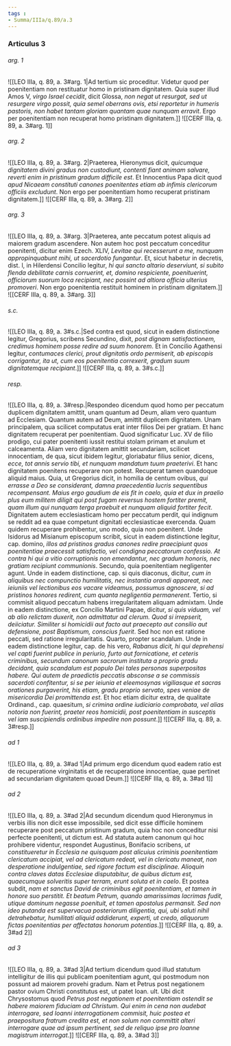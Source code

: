 ```yaml
---
tags : 
- Summa/IIIa/q.89/a.3
---
```


### Articulus 3

###### arg. 1
![[LEO IIIa, q. 89, a. 3#arg. 1|Ad tertium sic proceditur. Videtur quod per poenitentiam non restituatur homo in pristinam dignitatem. Quia super illud Amos V, *virgo Israel cecidit*, dicit Glossa, *non negat ut resurgat, sed ut resurgere virgo possit, quia semel oberrans ovis, etsi reportetur in humeris pastoris, non habet tantam gloriam quantam quae nunquam erravit*. Ergo per poenitentiam non recuperat homo pristinam dignitatem.]]
![[CERF IIIa, q. 89, a. 3#arg. 1]]

###### arg. 2
![[LEO IIIa, q. 89, a. 3#arg. 2|Praeterea, Hieronymus dicit, *quicumque dignitatem divini gradus non custodiunt, contenti fiant animam salvare, reverti enim in pristinum gradum difficile est*. Et Innocentius Papa dicit quod *apud Nicaeam constituti canones poenitentes etiam ab infimis clericorum officiis excludunt*. Non ergo per poenitentiam homo recuperat pristinam dignitatem.]]
![[CERF IIIa, q. 89, a. 3#arg. 2]]

###### arg. 3
![[LEO IIIa, q. 89, a. 3#arg. 3|Praeterea, ante peccatum potest aliquis ad maiorem gradum ascendere. Non autem hoc post peccatum conceditur poenitenti, dicitur enim Ezech. XLIV, *Levitae qui recesserunt a me, nunquam appropinquabunt mihi, ut sacerdotio fungantur*. Et, sicut habetur in decretis, dist. l, in Hilerdensi Concilio legitur, *hi qui sancto altario deserviunt, si subito flenda debilitate carnis corruerint, et, domino respiciente, poenituerint, officiorum suorum loca recipiant, nec possint ad altiora officia ulterius promoveri*. Non ergo poenitentia restituit hominem in pristinam dignitatem.]]
![[CERF IIIa, q. 89, a. 3#arg. 3]]

###### s.c.
![[LEO IIIa, q. 89, a. 3#s.c.|Sed contra est quod, sicut in eadem distinctione legitur, Gregorius, scribens Secundino, dixit, *post dignam satisfactionem, credimus hominem posse redire ad suum honorem*. Et in Concilio Agathensi legitur, *contumaces clerici, prout dignitatis ordo permiserit, ab episcopis corrigantur, ita ut, cum eos poenitentia correxerit, gradum suum dignitatemque recipiant*.]]
![[CERF IIIa, q. 89, a. 3#s.c.]]

###### resp.
![[LEO IIIa, q. 89, a. 3#resp.|Respondeo dicendum quod homo per peccatum duplicem dignitatem amittit, unam quantum ad Deum, aliam vero quantum ad Ecclesiam. Quantum autem ad Deum, amittit duplicem dignitatem. Unam principalem, qua scilicet computatus erat inter filios Dei per gratiam. Et hanc dignitatem recuperat per poenitentiam. Quod significatur Luc. XV de filio prodigo, cui pater poenitenti iussit restitui stolam primam et anulum et calceamenta. Aliam vero dignitatem amittit secundariam, scilicet innocentiam, de qua, sicut ibidem legitur, gloriabatur filius senior, dicens, *ecce, tot annis servio tibi, et nunquam mandatum tuum praeterivi*. Et hanc dignitatem poenitens recuperare non potest. Recuperat tamen quandoque aliquid maius. Quia, ut Gregorius dicit, in homilia de centum ovibus, *qui errasse a Deo se considerant, damna praecedentia lucris sequentibus recompensant. Maius ergo gaudium de eis fit in caelo, quia et dux in praelio plus eum militem diligit qui post fugam reversus hostem fortiter premit, quam illum qui nunquam terga praebuit et nunquam aliquid fortiter fecit*. Dignitatem autem ecclesiasticam homo per peccatum perdit, qui indignum se reddit ad ea quae competunt dignitati ecclesiasticae exercenda. Quam quidem recuperare prohibentur, uno modo, quia non poenitent. Unde Isidorus ad Misianum episcopum scribit, sicut in eadem distinctione legitur, cap. domino, *illos ad pristinos gradus canones redire praecipiunt quos poenitentiae praecessit satisfactio, vel condigna peccatorum confessio. At contra hi qui a vitio corruptionis non emendantur, nec gradum honoris, nec gratiam recipiunt communionis*. Secundo, quia poenitentiam negligenter agunt. Unde in eadem distinctione, cap. si quis diaconus, dicitur, *cum in aliquibus nec compunctio humilitatis, nec instantia orandi appareat, nec ieiuniis vel lectionibus eos vacare videamus, possumus agnoscere, si ad pristinos honores redirent, cum quanta negligentia permanerent*. Tertio, si commisit aliquod peccatum habens irregularitatem aliquam admixtam. Unde in eadem distinctione, ex Concilio Martini Papae, dicitur, *si quis viduam, vel ab alio relictam duxerit, non admittatur ad clerum. Quod si irrepserit, deiiciatur. Similiter si homicidii aut facto aut praecepto aut consilio aut defensione, post Baptismum, conscius fuerit*. Sed hoc non est ratione peccati, sed ratione irregularitatis. Quarto, propter scandalum. Unde in eadem distinctione legitur, cap. de his vero, *Rabanus dicit, hi qui deprehensi vel capti fuerint publice in periurio, furto aut fornicatione, et ceteris criminibus, secundum canonum sacrorum instituta a proprio gradu decidant, quia scandalum est populo Dei tales personas superpositas habere. Qui autem de praedictis peccatis absconse a se commissis sacerdoti confitentur, si se per ieiunia et eleemosynas vigiliasque et sacras orationes purgaverint, his etiam, gradu proprio servato, spes veniae de misericordia Dei promittenda est*. Et hoc etiam dicitur extra, de qualitate Ordinand., cap. quaesitum, *si crimina ordine iudiciario comprobata, vel alias notoria non fuerint, praeter reos homicidii, post poenitentiam in susceptis vel iam suscipiendis ordinibus impedire non possunt*.]]
![[CERF IIIa, q. 89, a. 3#resp.]]

###### ad 1
![[LEO IIIa, q. 89, a. 3#ad 1|Ad primum ergo dicendum quod eadem ratio est de recuperatione virginitatis et de recuperatione innocentiae, quae pertinet ad secundariam dignitatem quoad Deum.]]
![[CERF IIIa, q. 89, a. 3#ad 1]]

###### ad 2
![[LEO IIIa, q. 89, a. 3#ad 2|Ad secundum dicendum quod Hieronymus in verbis illis non dicit esse impossibile, sed dicit esse difficile hominem recuperare post peccatum pristinum gradum, quia hoc non conceditur nisi perfecte poenitenti, ut dictum est. Ad statuta autem canonum qui hoc prohibere videntur, respondet Augustinus, Bonifacio scribens, *ut constitueretur in Ecclesia ne quisquam post alicuius criminis poenitentiam clericatum accipiat, vel ad clericatum redeat, vel in clericatu maneat, non desperatione indulgentiae, sed rigore factum est disciplinae. Alioquin contra claves datas Ecclesiae disputabitur, de quibus dictum est, quaecumque solveritis super terram, erunt soluta et in caelo*. Et postea subdit, *nam et sanctus David de criminibus egit poenitentiam, et tamen in honore suo perstitit. Et beatum Petrum, quando amarissimas lacrimas fudit, utique dominum negasse poenituit, et tamen apostolus permansit. Sed non ideo putanda est supervacua posteriorum diligentia, qui, ubi saluti nihil detrahebatur, humilitati aliquid addiderunt, experti, ut credo, aliquorum fictas poenitentias per affectatas honorum potentias*.]]
![[CERF IIIa, q. 89, a. 3#ad 2]]

###### ad 3
![[LEO IIIa, q. 89, a. 3#ad 3|Ad tertium dicendum quod illud statutum intelligitur de illis qui publicam poenitentiam agunt, qui postmodum non possunt ad maiorem provehi gradum. Nam et Petrus post negationem pastor ovium Christi constitutus est, ut patet Ioan. ult. Ubi dicit Chrysostomus quod *Petrus post negationem et poenitentiam ostendit se habere maiorem fiduciam ad Christum. Qui enim in cena non audebat interrogare, sed Ioanni interrogationem commisit, huic postea et praepositura fratrum credita est, et non solum non committit alteri interrogare quae ad ipsum pertinent, sed de reliquo ipse pro Ioanne magistrum interrogat*.]]
![[CERF IIIa, q. 89, a. 3#ad 3]]

